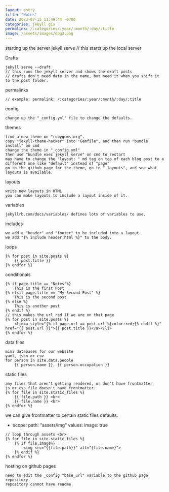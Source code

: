 ```yaml
---
layout: entry
title: "Notes"
date: 2023-07-15 11:49:44 -0700
categories: jekyll gis
permalink: /:categories/:year/:month/:day/:title
image: /assets/images/dog3.png
---
```


starting up the server
jekyll serve
// this starts up the local server

Drafts

```
jekyll serve --draft
// this runs the jekyll server and shows the draft posts
// drafts don't need date in the name, but need it when you shift it to the post folder.
```

permalinks

```
// example: permalink: /:categories/:year/:month/:day/:title
```

config

```
change up the "_config.yml" file to change the defaults.
```

themes

```
find a new theme on "rubygems.org".
copy "jekyll-theme-hacker" into "Gemfile", and then run "bundle install" on cmd
change the theme in "_config.yml"
then use "bundle exec jekyll serve" on cmd to restart
may have to change the "layout: " md tag on top of each blog post to a different one like "default" instead of "page"
go to the github page for the theme, go to "_layouts", and see what layouts is available.
```

layouts

```
write new layouts in HTML
you can make layouts to include a layout inside of it.
```

variables

```
jekyllrb.com/docs/variables/ defines lots of variables to use.
```

includes

```
we add a "header" and "footer" to be included into a layout.
we add "{% include header.html %}" to the body.
```

loops

```
{% for post in site.posts %}
    {{ post.title }}
{% endfor %}
```

conditionals

```
{% if page.title == "Notes"%}
    This is the first Post
{% elsif page.title == "My Second Post" %}
    This is the second post
{% else %}
    This is another post
{% endif %}
// this makes the url red if we are on that page
{% for post in site.posts %}
    <li><a style="{% if page.url == post.url %}color:red;{% endif %}" href="{{ post.url }}">{{ post.title }}</a></li>
{% endfor %}
```

data files

```
mini databases for our website
yaml, json or csv
for person in site.data.people
    {{ person.name }}, {{ person.occupation }}
```

static files

```
any files that aren't getting rendered, or don't have frontmatter
js or css file doesn't have frontmatter.
{% for file in site.static_files %}
    {{ file.path }} <br>
    {{ file.name }} <br>
{% endfor %}
```

we can give frontmatter to certain static files
defaults:

- scope:
  path: "assets/img"
  values:
  image: true

```
// loop through assets <br>
{% for file in site.static_files %}
    {% if file.image%}
        <img src="{{file.path}}" alt="{file.name}">
    {% endif %}
{% endfor %}
```

hosting on github pages

```
need to edit the _config "base_url" variable to the github page repository.
repository cannot have readme
```
